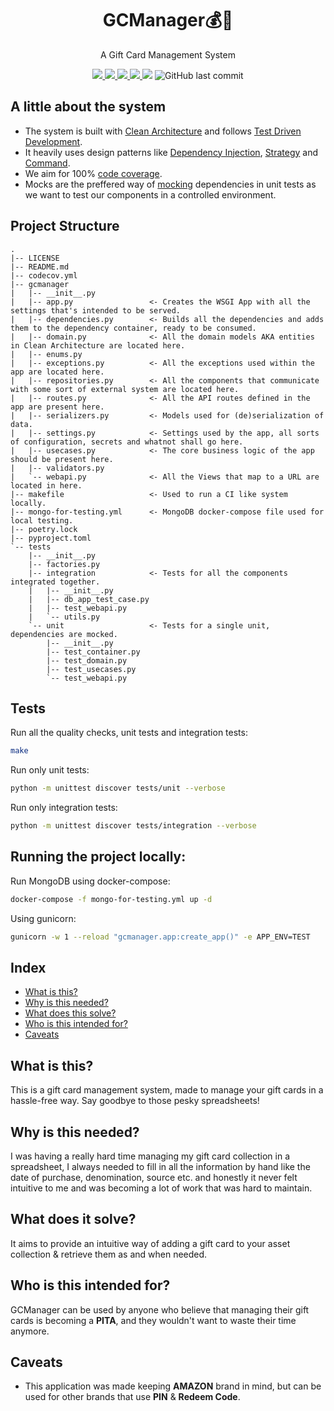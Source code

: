 <div align="center">
<h1>GCManager💰💸</h1>
<p>
A Gift Card Management System
</p>
<a href="https://www.python.org/">
<img src="https://img.shields.io/badge/Made%20with-Python-1f425f.svg">
</a>
<a href="https://lbesson.mit-license.org/">
<img src="https://img.shields.io/badge/License-MIT-blue.svg">
</a>
<a href="https://github.com/psf/black">
<img src="https://img.shields.io/badge/code%20style-black-000000.svg">
</a>
<a href="https://codecov.io/gh/vishaltanwar96/GCManager">
<img src="https://codecov.io/gh/vishaltanwar96/GCManager/branch/main/graph/badge.svg?token=MBJVZ9502A"/>
</a>
<img src="https://github.com/vishaltanwar96/GCManager/actions/workflows/ci.yml/badge.svg"/>
<img alt="GitHub last commit" src="https://img.shields.io/github/last-commit/vishaltanwar96/GCManager">
</div>

## A little about the system
* The system is built with [Clean Architecture](https://blog.cleancoder.com/uncle-bob/2012/08/13/the-clean-architecture.html) and follows [Test Driven Development](https://rubikscode.net/2021/05/24/test-driven-development-tdd-with-python/).
* It heavily uses design patterns like [Dependency Injection](https://en.wikipedia.org/wiki/Dependency_injection), [Strategy](https://en.wikipedia.org/wiki/Strategy_pattern) and [Command](https://en.wikipedia.org/wiki/Command_pattern).
* We aim for 100% [code coverage](https://www.atlassian.com/continuous-delivery/software-testing/code-coverage).
* Mocks are the preffered way of [mocking](https://microsoft.github.io/code-with-engineering-playbook/automated-testing/unit-testing/mocking/) dependencies in unit tests as we want to test our components in a controlled environment.

## Project Structure
```
.
|-- LICENSE
|-- README.md
|-- codecov.yml
|-- gcmanager
|   |-- __init__.py
|   |-- app.py                 <- Creates the WSGI App with all the settings that's intended to be served.
|   |-- dependencies.py        <- Builds all the dependencies and adds them to the dependency container, ready to be consumed.
|   |-- domain.py              <- All the domain models AKA entities in Clean Architecture are located here.
|   |-- enums.py
|   |-- exceptions.py          <- All the exceptions used within the app are located here.
|   |-- repositories.py        <- All the components that communicate with some sort of external system are located here.
|   |-- routes.py              <- All the API routes defined in the app are present here.
|   |-- serializers.py         <- Models used for (de)serialization of data.
|   |-- settings.py            <- Settings used by the app, all sorts of configuration, secrets and whatnot shall go here.
|   |-- usecases.py            <- The core business logic of the app should be present here.
|   |-- validators.py
|   `-- webapi.py              <- All the Views that map to a URL are located in here.
|-- makefile                   <- Used to run a CI like system locally.
|-- mongo-for-testing.yml      <- MongoDB docker-compose file used for local testing.
|-- poetry.lock
|-- pyproject.toml
`-- tests
    |-- __init__.py
    |-- factories.py
    |-- integration            <- Tests for all the components integrated together.
    |   |-- __init__.py
    |   |-- db_app_test_case.py
    |   |-- test_webapi.py
    |   `-- utils.py
    `-- unit                   <- Tests for a single unit, dependencies are mocked.
        |-- __init__.py
        |-- test_container.py
        |-- test_domain.py
        |-- test_usecases.py
        `-- test_webapi.py
```

## Tests
Run all the quality checks, unit tests and integration tests:
```bash
make
```

Run only unit tests:
```bash
python -m unittest discover tests/unit --verbose
```

Run only integration tests:
```bash
python -m unittest discover tests/integration --verbose
```

## Running the project locally:
Run MongoDB using docker-compose:
```bash
docker-compose -f mongo-for-testing.yml up -d
```

Using gunicorn:
```bash
gunicorn -w 1 --reload "gcmanager.app:create_app()" -e APP_ENV=TEST
```

## Index
* [What is this?](#what-is-this)
* [Why is this needed?](#why-is-this-needed)
* [What does this solve?](#what-does-it-solve)
* [Who is this intended for?](#who-is-this-intended-for)
* [Caveats](#caveats)

## What is this?
This is a gift card management system, made to manage your gift cards in a hassle-free way. Say goodbye to those pesky spreadsheets!

## Why is this needed?
I was having a really hard time managing my gift card collection in a spreadsheet, I always needed to fill in all the information by hand like the date of purchase, denomination, source etc. and honestly it never felt intuitive to me and was becoming a lot of work that was hard to maintain.

## What does it solve?
It aims to provide an intuitive way of adding a gift card to your asset collection & retrieve them as and when needed.

## Who is this intended for?
GCManager can be used by anyone who believe that managing their gift cards is becoming a **PITA**, and they wouldn't want to waste their time anymore.

## Caveats
* This application was made keeping **AMAZON** brand in mind, but can be used for other brands that use **PIN** & **Redeem Code**.

